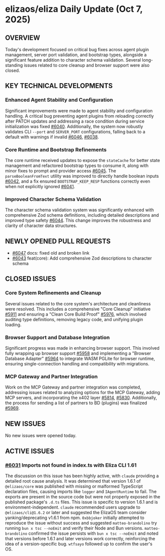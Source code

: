# elizaos/eliza Daily Update (Oct 7, 2025)

## OVERVIEW 
Today's development focused on critical bug fixes across agent plugin management, server port validation, and bootstrap types, alongside a significant feature addition to character schema validation. Several long-standing issues related to core cleanup and browser support were also closed.

## KEY TECHNICAL DEVELOPMENTS

### Enhanced Agent Stability and Configuration
Significant improvements were made to agent stability and configuration handling. A critical bug preventing agent plugins from reloading correctly after PATCH updates and addressing a race condition during service initialization was fixed [#6040](https://github.com/elizaos/eliza/pull/6040). Additionally, the system now robustly validates CLI `--port` and `SERVER_PORT` configurations, falling back to a default with warnings if invalid [#6046](https://github.com/elizaos/eliza/pull/6046), [#6038](https://github.com/elizaos/eliza/pull/6038).

### Core Runtime and Bootstrap Refinements
The core runtime received updates to expose the `stateCache` for better state management and refactored bootstrap types to consume it, along with minor fixes to prompt and provider access [#6045](https://github.com/elizaos/eliza/pull/6045). The `parseBooleanFromText` utility was improved to directly handle boolean inputs [#6042](https://github.com/elizaos/eliza/pull/6042), and a fix ensured `BOOTSTRAP_KEEP_RESP` functions correctly even when not explicitly ignored [#6041](https://github.com/elizaos/eliza/pull/6041).

### Improved Character Schema Validation
The character schema validation system was significantly enhanced with comprehensive Zod schema definitions, including detailed descriptions and improved type safety [#6044](https://github.com/elizaos/eliza/pull/6044). This change improves the robustness and clarity of character data structures.

## NEWLY OPENED PULL REQUESTS
- [#6047](https://github.com/elizaos/eliza/pull/6047) docs: fixed old and broken link
- [#6043](https://github.com/elizaos/eliza/pull/6043) feat(core): Add comprehensive Zod descriptions to character schema

## CLOSED ISSUES

### Core System Refinements and Cleanup
Several issues related to the core system's architecture and cleanliness were resolved. This includes a comprehensive "Core Cleanup" initiative [#5911](https://github.com/elizaos/eliza/issues/5911) and ensuring a "Clean Core Build Proof" [#5976](https://github.com/elizaos/eliza/issues/5976), which involved auditing type definitions, removing legacy code, and unifying plugin loading.

### Browser Support and Database Integration
Significant progress was made in enhancing browser support. This involved fully wrapping up browser support [#5958](https://github.com/elizaos/eliza/issues/5958) and implementing a "Browser Database Adapter" [#5964](https://github.com/elizaos/eliza/issues/5964) to integrate WASM PGLite for browser runtime, ensuring single-connection handling and compatibility with migrations.

### MCP Gateway and Partner Integration
Work on the MCP Gateway and partner integration was completed, addressing issues related to analyzing options for the MCP Gateway, adding MCP servers, and incorporating the x402 layer [#5814](https://github.com/elizaos/eliza/issues/5814), [#5830](https://github.com/elizaos/eliza/issues/5830). Additionally, the process for sending a list of partners to BD (plugins) was finalized [#5969](https://github.com/elizaos/eliza/issues/5969).

## NEW ISSUES
No new issues were opened today.

## ACTIVE ISSUES

### [#6031](https://github.com/elizaos/eliza/issues/6031) Imports not found in index.ts with Eliza CLI 1.61
The discussion on this issue has been highly active, with `claude` providing a detailed root cause analysis. It was determined that version 1.6.1 of `@elizaos/core` was published with missing or malformed TypeScript declaration files, causing imports like `logger` and `IAgentRuntime` to fail. The exports are present in the source code but were not properly exposed in the published package's `.d.ts` files. This issue is specific to version 1.6.1 and is environment-independent. `claude` recommended users upgrade to `@elizaos/cli@1.6.2` or later and suggested the ElizaOS team consider yanking/deprecating v1.6.1 from npm. `0xbbjoker` initially attempted to reproduce the issue without success and suggested `matteo-brandolino` try running `bun x tsc --noEmit` and verify their Node and Bun versions. `matteo-brandolino` confirmed the issue persists with `bun x tsc --noEmit` and noted that versions before 1.6.1 and later versions work correctly, reinforcing the idea of a version-specific bug. `wtfsayo` followed up to confirm the user's OS.